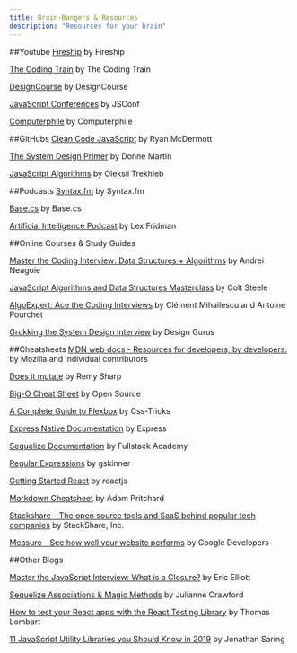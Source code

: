 ```yaml
---
title: Brain-Bangers & Resources
description: "Resources for your brain"
---
```


##Youtube
[Fireship](https://www.youtube.com/channel/UCsBjURrPoezykLs9EqgamOA) by Fireship

[The Coding Train](https://www.youtube.com/channel/UCvjgXvBlbQiydffZU7m1_aw) by The Coding Train

[DesignCourse](https://www.youtube.com/channel/UCVyRiMvfUNMA1UPlDPzG5Ow) by DesignCourse

[JavaScript Conferences](https://www.youtube.com/user/jsconfeu) by JSConf

[Computerphile](https://www.youtube.com/channel/UC9-y-6csu5WGm29I7JiwpnA) by Computerphile

##GitHubs
[Clean Code JavaScript](https://github.com/ryanmcdermott/clean-code-javascript) by Ryan McDermott

[The System Design Primer](https://github.com/donnemartin/system-design-primer) by Donne Martin

[JavaScript Algorithms](https://github.com/trekhleb/javascript-algorithms) by Oleksii Trekhleb

##Podcasts
[Syntax.fm](https://syntax.fm/) by Syntax.fm

[Base.cs](https://www.codenewbie.org/basecs) by Base.cs

[Artificial Intelligence Podcast](https://lexfridman.com/ai/) by Lex Fridman

##Online Courses & Study Guides

[Master the Coding Interview: Data Structures + Algorithms](https://www.udemy.com/course/master-the-coding-interview-data-structures-algorithms/) by Andrei Neagoie

[JavaScript Algorithms and Data Structures Masterclass](https://www.udemy.com/js-algorithms-and-data-structures-masterclass/) by Colt Steele

[AlgoExpert: Ace the Coding Interviews](https://www.algoexpert.io/product) by Clément Mihailescu and Antoine Pourchet

[Grokking the System Design Interview](https://www.educative.io/courses/grokking-the-system-design-interview) by Design Gurus

##Cheatsheets
[MDN web docs - Resources for developers, by developers.](https://developer.mozilla.org/en-US/) by Mozilla and individual contributors

[Does it mutate](https://doesitmutate.xyz/) by Remy Sharp

[Big-O Cheat Sheet](https://www.bigocheatsheet.com/) by Open Source

[A Complete Guide to Flexbox](https://css-tricks.com/snippets/css/a-guide-to-flexbox/) by Css-Tricks

[Express Native Documentation](https://expressjs.com/en/api.html) by Express

[Sequelize Documentation](https://sequelizedocs.fullstackacademy.com/) by Fullstack Academy

[Regular Expressions](https://regexr.com/) by gskinner

[Getting Started React](https://reactjs.org/docs/getting-started.html) by reactjs

[Markdown Cheatsheet](https://github.com/adam-p/markdown-here/wiki/Markdown-Cheatsheet) by Adam Pritchard

[Stackshare - The open source tools and SaaS behind popular tech companies](https://stackshare.io/stacks) by StackShare, Inc.

[Measure - See how well your website performs](https://web.dev/measure) by Google Developers

##Other Blogs

[Master the JavaScript Interview: What is a Closure?](https://medium.com/javascript-scene/master-the-javascript-interview-what-is-a-closure-b2f0d2152b36) by Eric Elliott

[Sequelize Associations & Magic Methods](https://medium.com/@julianne.marik/sequelize-associations-magic-methods-c72008db91c9) by Julianne Crawford

[How to test your React apps with the React Testing Library](https://www.freecodecamp.org/news/test-react-apps-with-react-testing-library/) by Thomas Lombart

[11 JavaScript Utility Libraries you Should Know in 2019](https://blog.bitsrc.io/11-javascript-utility-libraries-you-should-know-in-2018-3646fb31ade) by Jonathan Saring
